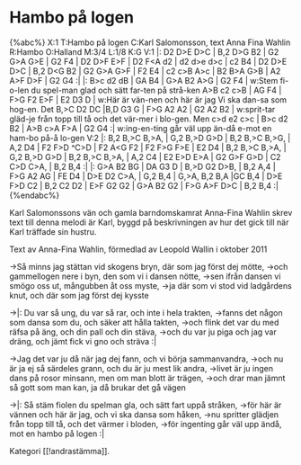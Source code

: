 # Hambo på logen

{%abc%}
X:1
T:Hambo på logen
C:Karl Salomonsson, text Anna Fina Wahlin
R:Hambo
O:Halland
M:3/4
L:1/8
K:G
V:1
|: D2 D>E D>C | B,2 D>G B2 | G2 G>A G>E | G2 F4 | D2 D>F E>F |
D2 F<A d2 | d2 d>e d>c | c2 B4 | D2 D>E D>C | B,2 D<G B2 |
G2 G>A G>F | F2 E4 | c2 c>B A>c | B2 B>A G>B | A2 A>F D>F | G2 G4 :|
|: B>c d2 dB | GA B4 | G>A B2 A>G | G2 F4 |
w:Stem fi-o-len du spel-man glad och sätt far-ten på strå-ken
A>B c2 c>B | AG F4 | F>G F2 E>F | E2 D3 D |
w:Här är vän-nen och här är jag Vi ska dan-sa som hog-en. Det
B,>C D2 DC |B,D G3 G | F>G A2 A2 | G2 A2 B2 | 
w:sprit-tar gläd-je från topp till tå och det vär-mer i blo-gen. Men
c>d e2 c>c | B>c d2 B2 | A>B c>A F>A | G2 G4 :|
w:ing-en-ting går väl upp än-då e-mot en ham-bo på-å lo-gen
V:2
|: B,2 B,>C B,>A, | G,2 B,>D G>D | B,2 B,>C B,>G, | A,2 D4 | F2 F>D ^C>D |
F2 A<G F2 | F2 F>G F>E | E2 D4 | B,2 B,>C B,>A, | G,2 B,>D G>D |
B,2 B,>C B,>A, | A,2 C4 | E2 E>D E>A | G2 G>F G>D | C2 C>D C>A, | B,2 B,4 :|
|: G>A B2 BG | DA G3 D | B,>D G2 D>B, | B,2 A,4 |
F>G A2 AG | FE D4 | D>E D2 C>A, | G,2 B,4 | 
G,>A, B,2 B,A |GC B,4 | D>E F>D C2 | B,2 C2 D2 | E>F G2 G2 | G>A B2 G2 |
F>G A>F D>C | B,2 B,4 :|
{%endabc%}

Karl Salomonssons vän och gamla barndomskamrat Anna-Fina Wahlin skrev text till denna melodi är Karl, byggd på beskrivningen av hur det gick till när Karl träffade sin hustru.

Text av Anna-Fina Wahlin, förmedlad av Leopold Wallin i oktober 2011

->Så minns jag stättan vid skogens bryn, där som jag först dej mötte,
->och gammellogen nere i byn, den som vi i dansen nötte,
->sen ifrån dansen vi smögo oss ut, mångubben åt oss myste,
->ja där som vi stod vid ladgårdens knut, och där som jag först dej kysste

->|: Du var så ung, du var så rar, och inte i hela trakten,
->fanns det någon som dansa som du, och säker att hålla takten,
->och flink det var du med räfsa på äng, och din pall och din stäva,
->och du var ju piga och jag var dräng, och jämt fick vi gno och sträva :| 

->Jag det var ju då när jag dej fann, och vi börja sammanvandra,
->och nu är ja ej så särdeles grann, och du är ju mest lik andra,
->livet är ju ingen dans på rosor minsann, men om man blott är trägen,
->och drar man jämnt så gott som man kan, ja då brukar det gå vägen

->|: Så stäm fiolen du spelman gla, och sätt fart uppå stråken,
->för här är vännen och här är jag, och vi ska dansa som håken,
->nu spritter glädjen från topp till tå, och det värmer i bloden,
->för ingenting går väl upp ändå, mot en hambo på logen :|

Kategori [[!andrastämma]].

